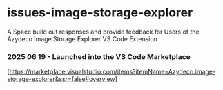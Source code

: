 # issues-image-storage-explorer
A Space build out responses and provide feedback for Users of the Azydeco Image Storage Explorer VS Code Extension

### 2025 06 19 - Launched into the VS Code Marketplace
[https://marketplace.visualstudio.com/items?itemName=Azydeco.image-storage-explorer&ssr=false#overview]
